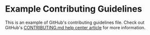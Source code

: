# Example Contributing Guidelines

This is an example of GitHub's contributing guidelines file. Check out GitHub's [CONTRIBUTING.md help center article](https://help.github.com/articles/setting-guidelines-for-repository-contributors/) for more information. <!-- markdown-link-check-disable-line -->
